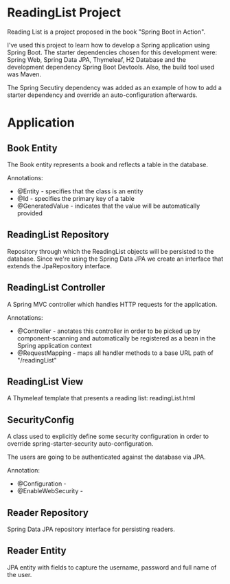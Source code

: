 # ReadingList Project

Reading List is a project proposed in the book "Spring Boot in Action".

I've used this project to learn how to develop a Spring application using Spring Boot. The starter dependencies chosen for this development were: Spring Web, Spring Data JPA, Thymeleaf, H2 Database and the development dependency Spring Boot Devtools. Also, the build tool used was Maven. 

The Spring Secutiry dependency was added as an example of how to add a starter dependency and override an auto-configuration afterwards.

# Application

## Book Entity

The Book entity represents a book and reflects a table in the database.

Annotations:
* @Entity - specifies that the class is an entity
* @Id - specifies the primary key of a table
* @GeneratedValue - indicates that the value will be automatically provided

## ReadingList Repository

Repository through which the ReadingList objects will be persisted to the database. Since we're using the Spring Data JPA we create an interface that extends the JpaRepository interface.

## ReadingList Controller

A Spring MVC controller which handles HTTP requests for the application.

Annotations:
* @Controller - anotates this controller in order to be picked up by component-scanning and automatically be registered as a bean in the Spring application context
* @RequestMapping - maps all handler methods to a base URL path of "/readingList" 

## ReadingList View

A Thymeleaf template that presents a reading list: readingList.html

## SecurityConfig

A class used to explicitly define some security configuration in order to override spring-starter-security auto-configuration.

The users are going to be authenticated against the database via JPA.

Annotation:
* @Configuration - 
* @EnableWebSecurity - 


## Reader Repository

Spring Data JPA repository interface for persisting readers.


## Reader Entity

JPA entity with fields to capture the username, password and full name of the user.















